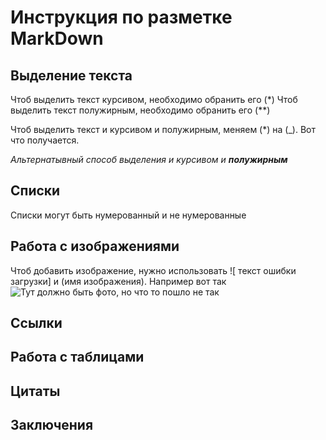 # Инструкция по разметке MarkDown

## Выделение текста
Чтоб выделить текст курсивом, необходимо обранить его (*)
Чтоб выделить текст полужирным, необходимо обранить его (**)

Чтоб выделить текст и курсивом и полужирным, меняем (*) на (_). Вот что получается.

_Альтернатывный способ выделения и курсивом и **полужирным**_
## Списки

Списки могут быть нумерованный и не нумерованные 

## Работа с изображениями

Чтоб добавить изображение, нужно использовать ![ текст ошибки загрузки] и (имя изображения). Например вот так 
![Тут должно быть фото, но что то пошло не так](newFofo.png)

## Ссылки

## Работа с таблицами

## Цитаты


## Заключения
